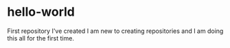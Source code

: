 # hello-world
First repository I've created
I am new to creating repositories and I am doing this all for the first time.
